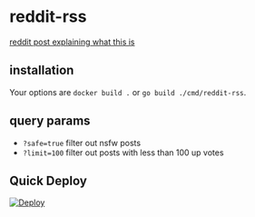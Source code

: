 # reddit-rss

[reddit post explaining what this is](https://www.reddit.com/r/rss/comments/fvg3ed/i_built_a_better_rss_feed_for_reddit/)

## installation

Your options are `docker build .` or `go build ./cmd/reddit-rss`.

## query params

-   `?safe=true` filter out nsfw posts
-   `?limit=100` filter out posts with less than 100 up votes

## Quick Deploy

[![Deploy](https://www.herokucdn.com/deploy/button.svg)](https://heroku.com/deploy)
